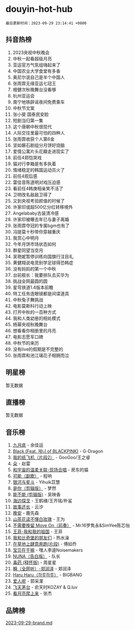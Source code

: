 # douyin-hot-hub

`最后更新时间：2023-09-29 23:14:41 +0800`

## 抖音热榜

1. 2023央视中秋晚会
1. 中秋一起看超级月亮
1. 亚运官方气氛组嗨起来了
1. 中国农业大学食堂有多香
1. 奥尼尔说自己是半个中国人
1. 张雨霏无缘亚运七冠王
1. 檀健次秋晚舞台没看够
1. 杭州亚运会
1. 南宁地铁辟谣夜间免费乘车
1. 中秋节文案
1. 张小斐 国泰民安脸
1. 短剧当归第一集
1. 这个唐朝中秋很现代
1. 人际交往里最可怕的四种人
1. 张雨霏收获个人第6金
1. 坚如磐石剧组分月饼好烧脑
1. 爱情公寓片头花瓣走进现实了
1. 前任4郑恺哭戏
1. 猫对行李箱是有多执着
1. 情绪稳定的韩国运动员火了
1. 前任4观后感
1. 雷佳音陈道明对戏压迫感
1. 看前任4韩庚相亲笑不活了
1. 卫明改名敌敌卫得了
1. 又到央视考验颜值的时候了
1. 许家印或超500亿分红转移境外
1. Angelababy古装清冷感
1. 许家印被曝去年已与妻子离婚
1. 张雨霏夺冠的专属bgm也有了
1. 冯提莫十秒带你穿越重庆
1. 我赏心中明月
1. 今年月饼市场状态如何
1. 群星同望当空月
1. 吴艳妮暂停训练向国旗行注目礼
1. 黄健翔说电竞别学足球得恐韩症
1. 没有妈妈的第一个中秋
1. 台前舰长：我要排队去买华为
1. 挑战全网最圆的圆
1. 星穹铁道1.4版本前瞻
1. 特工任务连眼镜都是间谍道具
1. 中秋兔子舞挑战
1. 电影莫斯科行动上映
1. 打开中秋的一百种方式
1. 我和人类幼崽的相处模式
1. 杨幂央视秋晚舞台
1. 想看看你相册里的月亮
1. 电影志愿军口碑
1. 中秋节的来历
1. 没有live的假期是不完整的
1. 张雨霏和池江璃花子相拥而泣

## 明星榜

暂无数据

## 直播榜

暂无数据

## 音乐榜

1. [九月底](https://sf6-cdn-tos.douyinstatic.com/obj/tos-cn-ve-2774/oMfewG4PDTFhF8iz3OGQ7ABH5i6fCgnMaoCbzZ) - 余佳运
1. [Black (Feat. 제니 of BLACKPINK)](https://sf3-cdn-tos.douyinstatic.com/obj/tos-cn-ve-2774/2eb92e2debbe4fe0a552bc099aef7f28) - G-Dragon
1. [我的纸飞机（片段2）](https://sf3-cdn-tos.douyinstatic.com/obj/tos-cn-ve-2774/oM2ZrKcg2CD5AeRB2gkeXOFB1IxAGJdZPazYHf) - GooGoo/王之睿
1. [朵](https://sf6-cdn-tos.douyinstatic.com/obj/tos-cn-ve-2774/932f5bdfcd7c47b880525e92ab8a4999) - 赵雷
1. [和宇宙的温柔关联-现场合唱](https://sf3-cdn-tos.douyinstatic.com/obj/tos-cn-ve-2774/o0hONGDYQBgk0e5bqDeQOonVmncA6tC2nBwZLT) - 房东的猫
1. [可能（副歌）](https://sf6-cdn-tos.douyinstatic.com/obj/tos-cn-ve-2774/cde1731888894259b333569393c2fb51) - 程响
1. [银河与星斗](https://sf6-cdn-tos.douyinstatic.com/obj/tos-cn-ve-2774/3cc0bf5f0ef140f7b6743a631bcf3c58) - Yihuik苡慧
1. [是你（剪辑版）](https://sf3-cdn-tos.douyinstatic.com/obj/tos-cn-ve-2774/46019dae783c4c969944217fe1cfafc4) - 梦然
1. [能不能 (剪辑版)](https://sf6-cdn-tos.douyinstatic.com/obj/tos-cn-ve-2774/fc4a6c45b4a34277ba4088e1d7fdff98) - 吴映香
1. [海边探戈](https://sf6-cdn-tos.douyinstatic.com/obj/tos-cn-ve-2774/os9gE0VQCGqt6VQkZDyBBYvfSDY0QFe3vVmubn) - 王鹤棣/王齐铭/朴鲨
1. [故事还长](https://sf6-cdn-tos.douyinstatic.com/obj/tos-cn-ve-2774/30a26758c8594f0ab81ac675c33ee2c5) - 云汐
1. [晚安](https://sf6-cdn-tos.douyinstatic.com/obj/tos-cn-ve-2774/a724c5e224464218839820f4e4fd632f) - 鹿先森
1. [山茶花读不懂白玫瑰](https://sf6-cdn-tos.douyinstatic.com/obj/tos-cn-ve-2774/osfn8B7DktrRHEPJgPCfDbw7QDQEkwC16BxZg9) - 王为
1. [不需要挽留 Move On（前奏）](https://sf3-cdn-tos.douyinstatic.com/obj/tos-cn-ve-2774/ooCBhgCCkF4nExzQL9WZSUbitfA8IsDkgQIYhe) - Mr.16罗隽永&SimYee陈芯怡
1. [王菲-我和我的祖国](https://sf3-cdn-tos.douyinstatic.com/obj/tos-cn-ve-2774/3ef0f373017541e18566595c96123cab) - 王菲
1. [我和比奇堡的朋友们](https://sf6-cdn-tos.douyinstatic.com/obj/tos-cn-ve-2774/f0505db981ea4a6d91453a15924a82aa) - 热水澡
1. [在草地上肆意奔跑(片段)](https://sf3-cdn-tos.douyinstatic.com/obj/tos-cn-ve-2774/8831d494742f45dabdfa8adb8b817259) - 傅如乔
1. [宝贝在干嘛](https://sf3-cdn-tos.douyinstatic.com/obj/tos-cn-ve-2774/okW4hBCfJI5B2ZEgTCtikhMW7IafzNrBQIYkpJ) - 嘿人李逵Noisemakers
1. [NUNA（告白版）](https://sf3-cdn-tos.douyinstatic.com/obj/tos-cn-ve-2774/a65828cbd8ce41a78a430a58b49f4feb) - 队长
1. [毒药 (释怀版)](https://sf6-cdn-tos.douyinstatic.com/obj/tos-cn-ve-2774/oYILMEAzspdZBIzy4frJNB8ZHPHWAhiwowd4Ad) - 周星星
1. [瞬（全网听）-郑润泽](https://sf3-cdn-tos.douyinstatic.com/obj/tos-cn-ve-2774/o4Vb9eJZClCZTnRQYy0BRSeHGrDtrkrQgIBvQt) - 郑润泽
1. [Haru Haru（하루하루）](https://sf3-cdn-tos.douyinstatic.com/obj/tos-cn-ve-2774/940c04aa98154ee7bdbaaa2ad9f28aec) - BIGBANG
1. [爱人呢](https://sf3-cdn-tos.douyinstatic.com/obj/tos-cn-ve-2774/2041dc10f3c442f1992b439a00eaf2ba) - 郭采潔
1. [飞天茅台](https://sf3-cdn-tos.douyinstatic.com/obj/tos-cn-ve-2774/o4GhTV5kIuMWmC2Ai1WzNglssgBfQaqQCSLxUU) - 俞天时KOZAY & Q.luv
1. [看月亮爬上来](https://sf3-cdn-tos.douyinstatic.com/obj/tos-cn-ve-2774/356c324112764016b25295e535f2daf0) - 张杰

## 品牌榜

[2023-09-29-brand.md](2023-09-29-brand.md)
